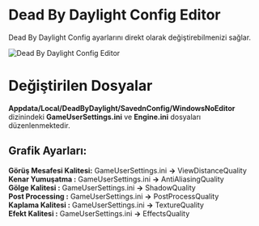 # Dead By Daylight Config Editor
Dead By Daylight Config ayarlarını direkt olarak değiştirebilmenizi sağlar.

![Dead By Daylight Config Editor](https://media.discordapp.net/attachments/490508014026096650/894643165829660743/unknown.png) 

# Değiştirilen Dosyalar

**Appdata/Local/DeadByDaylight/SavednConfig/WindowsNoEditor** dizinindeki **GameUserSettings.ini** ve **Engine.ini** dosyaları düzenlenmektedir. 

## Grafik Ayarları:
**Görüş Mesafesi Kalitesi:** GameUserSettings.ini **->** ViewDistanceQuality  
**Kenar Yumuşatma        :** GameUserSettings.ini **->** AntiAliasingQuality  
**Gölge Kalitesi         :** GameUserSettings.ini **->** ShadowQuality  
**Post Processing        :** GameUserSettings.ini **->** PostProcessQuality  
**Kaplama Kalitesi       :** GameUserSettings.ini **->** TextureQuality  
**Efekt Kalitesi         :** GameUserSettings.ini **->** EffectsQuality  
